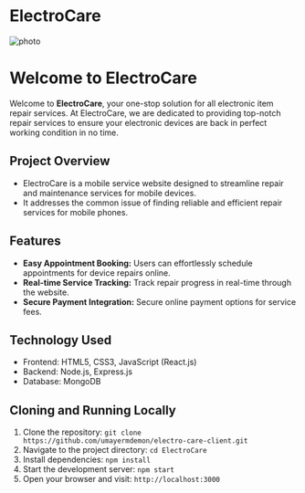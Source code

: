 # ElectroCare

![photo](https://i.ibb.co/gWTT4zM/Screenshot-2024-05-15-153702.png)

# Welcome to ElectroCare

Welcome to **ElectroCare**, your one-stop solution for all electronic item repair services. At ElectroCare, we are dedicated to providing top-notch repair services to ensure your electronic devices are back in perfect working condition in no time.

## Project Overview
- ElectroCare is a mobile service website designed to streamline repair and maintenance services for mobile devices.
- It addresses the common issue of finding reliable and efficient repair services for mobile phones.

## Features
- **Easy Appointment Booking:** Users can effortlessly schedule appointments for device repairs online.
- **Real-time Service Tracking:** Track repair progress in real-time through the website.
- **Secure Payment Integration:** Secure online payment options for service fees.

## Technology Used
- Frontend: HTML5, CSS3, JavaScript (React.js)
- Backend: Node.js, Express.js
- Database: MongoDB

## Cloning and Running Locally
1. Clone the repository: `git clone https://github.com/umayermdemon/electro-care-client.git`
2. Navigate to the project directory: `cd ElectroCare`
3. Install dependencies: `npm install`
4. Start the development server: `npm start`
5. Open your browser and visit: `http://localhost:3000`

